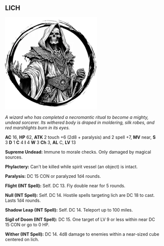 ## LICH

![](images/lich.webp)

_A wizard who has completed a necromantic ritual to become a mighty, undead sorcerer. Its withered body is draped in moldering, silk robes, and red marshlights burn in its eyes._

**AC** 16, **HP** 62, **ATK** 2 touch +6 (2d8 + paralysis) and 2 spell +7, **MV** near, **S** 3 **D** 1 **C** 4 **I** 4 **W** 3 **Ch** 3, **AL** C, **LV** 13

**Supreme Undead:** Immune to morale checks. Only damaged by magical sources.

**Phylactery:** Can't be killed while spirit vessel (an object) is intact.

**Paralysis:** DC 15 CON or paralyzed 1d4 rounds.

**Flight (INT Spell):** Self. DC 13. Fly double near for 5 rounds.

**Null (INT Spell):** Self. DC 14. Hostile spells targeting lich are DC 18 to cast. Lasts 1d4 rounds.

**Shadow Leap (INT Spell):** Self. DC 14. Teleport up to 100 miles.

**Sigil of Doom (INT Spell):** DC 15. One target of LV 9 or less within near DC 15 CON or go to 0 HP.

**Wither (INT Spell):** DC 14. 4d8 damage to enemies within a near-sized cube centered on lich.

